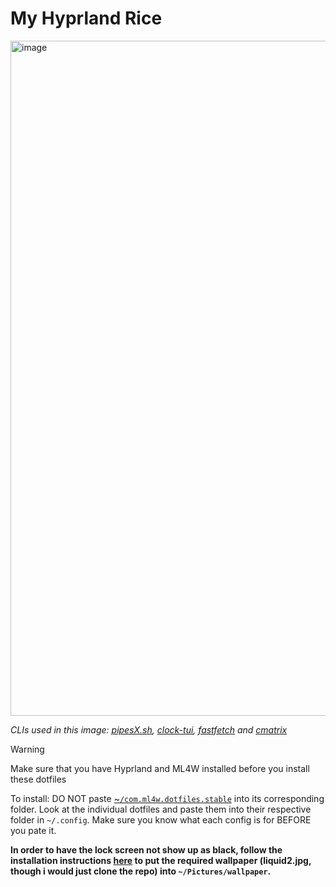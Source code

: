 # My Hyprland Rice

<img width="1920" height="1080" alt="image" src="https://github.com/user-attachments/assets/b7d7b268-10de-48eb-9ef5-50f26e9823fc" />

*CLIs used in this image: [pipesX.sh](https://github.com/pipeseroni/pipesX.sh), [clock-tui](https://github.com/race604/clock-tui), [fastfetch](https://github.com/fastfetch-cli/fastfetch) and [cmatrix](https://github.com/abishekvashok/cmatrix)*

> [!WARNING]
> Make sure that you have Hyprland and ML4W installed before you install these dotfiles
>
> To install: DO NOT paste [~`/com.ml4w.dotfiles.stable`](https://github.com/InternetBowser670/my-hyprland-rice/tree/main/com.ml4w.dotfiles.stable) into its corresponding folder. Look at the individual dotfiles and paste them into their respective folder in `~/.config`. Make sure you know what each config is for BEFORE you pate it.
>
> **In order to have the lock screen not show up as black, follow the installation instructions [here](https://github.com/InternetBowser670/wallpaper/tree/main) to put the required wallpaper (liquid2.jpg, though i would just clone the repo) into `~/Pictures/wallpaper`.**
